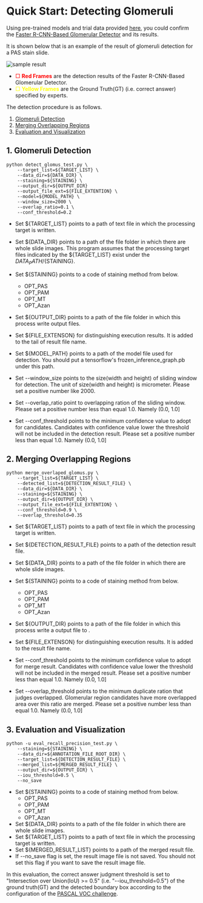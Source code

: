 # Quick Start: Detecting Glomeruli
  Using pre-trained models and trial data provided [here](https://github.com/jinseikenai/glomeruli_detection#pre-trained_models), you could confirm the [Faster R-CNN-Based Glomerular Detector](https://github.com/jinseikenai/glomeruli_detection) and its results.

  It is shown below that is an example of the result of glomeruli detection for a PAS stain slide.

  ![sample result](https://github.com/jinseikenai/glomeruli_detection/blob/master/OPT_PAS_TEST01_001_pw40_ds8.PNG "SampleResult")

  * <span style="color: red;">□ **Red Frames**</span> are the detection results of the Faster R-CNN-Based Glomerular Detector.
  * <span style="color: yellow;">□ **Yellow Frames**</span> are the Ground Truth(GT) (i.e. correct answer) specified by experts.
  
  The detection procedure is as follows.

  1. [Glomeruli Detection](#detection)
  2. [Merging Overlapping Regions](#merge)
  3. [Evaluation and Visualization](#visualize)


## <a name='detection'>1. Glomeruli Detection</a>

  ```
  python detect_glomus_test.py \
      --target_list=${TARGET_LIST} \
      --data_dir=${DATA_DIR} \
      --staining=${STAINING} \
      --output_dir=${OUTPUT_DIR}
      --output_file_ext=${FILE_EXTENTION} \
      --model=${MODEL_PATH} \
      --window_size=2000 \
      --overlap_ratio=0.1 \
      --conf_threshold=0.2
  ```

  * Set ${TARGET_LIST} points to a path of text file in which the processing target is written.
  * Set ${DATA_DIR} points to a path of the file folder in which there are whole slide images.
  This program assumes that the processing target files indicated by the ${TARGET_LIST} exist under the ${DATA_PATH}/${STAINING}.
  * Set ${STAINING} points to a code of staining method from below.
    * OPT_PAS
    * OPT_PAM
    * OPT_MT
    * OPT_Azan

  * Set ${OUTPUT_DIR} points to a path of the file folder in which this process write output files.
  * Set ${FILE_EXTENSON} for distinguishing execution results. It is added to the tail of result file name.
  * Set ${MODEL_PATH} points to a path of the model file used for detection. You should put a tensorflow's frozen_inference_graph.pb under this path.
  * Set --window_size points to the size(width and height) of sliding window for detection.
  The unit of size(width and height) is micrometer.
  Please set a positive number like 2000.
  * Set --overlap_ratio point to overlapping ration of the sliding window.
  Please set a positive number less than equal 1.0. Namely (0.0, 1.0]
  * Set --conf_threshold points to the minimum confidence value to adopt for candidates.
  Candidates with confidence value lower the threshold will not be included in the detection result.
  Please set a positive number less than equal 1.0. Namely (0.0, 1.0]

## <a name='merge'>2. Merging Overlapping Regions</a>

  ```
  python merge_overlaped_glomus.py \
      --target_list=${TARGET_LIST} \
      --detected_list=${DETECTION_RESULT_FILE} \
      --data_dir=${DATA_DIR} \
      --staining=${STAINING} \
      --output_dir=${OUTPUT_DIR} \
      --output_file_ext=${FILE_EXTENTION} \
      --conf_threshold=0.9 \
      --overlap_threshold=0.35
  ```

  * Set ${TARGET_LIST} points to a path of text file in which the processing target is written.
  * Set ${DETECTION_RESULT_FILE} points to a path of the detection result file.
  * Set ${DATA_DIR} points to a path of the file folder in which there are whole slide images.
  * Set ${STAINING} points to a code of staining method from below.
    * OPT_PAS
    * OPT_PAM
    * OPT_MT
    * OPT_Azan

  * Set ${OUTPUT_DIR} points to a path of the file folder in which this process write a output file to .
  * Set ${FILE_EXTENSON} for distinguishing execution results. It is added to the result file name.
  * Set --conf_threshold points to the minimum confidence value to adopt for merge result.
  Candidates with confidence value lower the threshold will not be included in the merged result.
  Please set a positive number less than equal 1.0. Namely (0.0, 1.0]
  * Set --overlap_threshold points to the minimum duplicate ration that judges overlapped.
  Glomerular region candidates have more overlapped area over this ratio are merged.
  Please set a positive number less than equal 1.0. Namely (0.0, 1.0]


## <a name='visualize'>3. Evaluation and Visualization</a>

  ```
  python -u eval_recall_precision_test.py \
      --staining=${STAINING} \
      --data_dir=${ANNOTATION_FILE_ROOT_DIR} \
      --target_list=${DETECTION_RESULT_FILE} \
      --merged_list=${MERGED_RESULT_FILE} \
      --output_dir=${OUTPUT_DIR} \
      --iou_threshold=0.5 \
      --no_save
  ```

  * Set ${STAINING} points to a code of staining method from below.
    * OPT_PAS
    * OPT_PAM
    * OPT_MT
    * OPT_Azan
  * Set ${DATA_DIR} points to a path of the file folder in which there are whole slide images.
  * Set ${TARGET_LIST} points to a path of text file in which the processing target is written.
  * Set ${MERGED_RESULT_LIST} points to a path of the merged result file.
  * If --no_save flag is set, the result image file is not saved.
  You should not set this flag if you want to save the result image file.
  
  In this evaluation, the correct answer judgment threshold is set to "Intersection over Union(IoU) >= 0.5" (i.e. "--iou_threshold=0.5") of the ground truth(GT) and the detected boundary box
  according to the configuration of the [PASCAL VOC challenge](http://host.robots.ox.ac.uk/pascal/VOC/pubs/everingham10.pdf).
